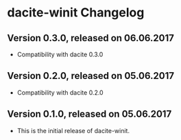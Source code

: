 # dacite-winit Changelog

## Version 0.3.0, released on 06.06.2017

 - Compatibility with dacite 0.3.0


## Version 0.2.0, released on 05.06.2017

 - Compatibility with dacite 0.2.0


## Version 0.1.0, released on 05.06.2017

 - This is the initial release of dacite-winit.
